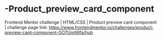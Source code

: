 # -Product_preview_card_component
Frontend Mentor challenge | HTML/CSS | Product preview card component | challenge page link: https://www.frontendmentor.io/challenges/product-preview-card-component-GO7UmttRfa/hub

